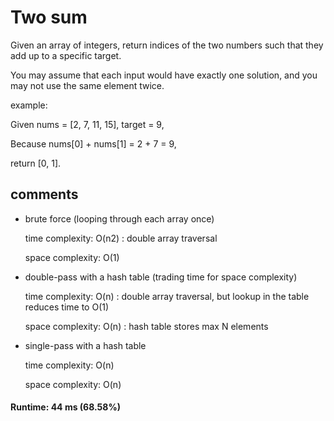 # Two sum

Given an array of integers, return indices of the two numbers such that they add up to a specific target.

You may assume that each input would have exactly one solution, and you may not use the same element twice.


example:

Given nums = [2, 7, 11, 15], target = 9,

Because nums[0] + nums[1] = 2 + 7 = 9,

return [0, 1].



## comments

* brute force (looping through each array once)

    time complexity:  O(n2)		: double array traversal
	
    space complexity:  O(1)



* double-pass with a hash table (trading time for space complexity)

    time complexity: O(n)		: double array traversal, but lookup in the table reduces time to O(1)

    space complexity: O(n)		: hash table stores max N elements

	
	
* single-pass with a hash table

    time complexity: O(n)

    space complexity: O(n)



#### Runtime: 44 ms (68.58%)
